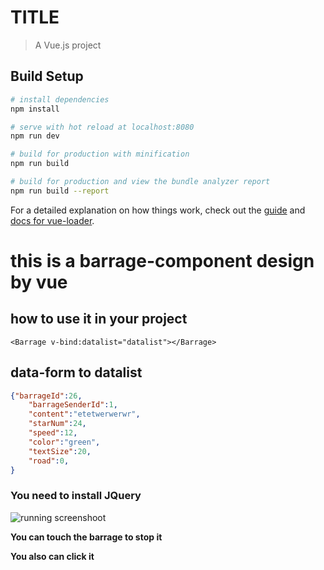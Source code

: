 # TITLE

> A Vue.js project

## Build Setup

``` bash
# install dependencies
npm install

# serve with hot reload at localhost:8080
npm run dev

# build for production with minification
npm run build

# build for production and view the bundle analyzer report
npm run build --report
```

For a detailed explanation on how things work, check out the [guide](http://vuejs-templates.github.io/webpack/) and [docs for vue-loader](http://vuejs.github.io/vue-loader).

# this is a barrage-component design by vue

## how to use it in your project
   `<Barrage v-bind:datalist="datalist"></Barrage>`

## data-form to datalist


```json
{"barrageId":26,
	"barrageSenderId":1,
	"content":"etetwerwerwr",
	"starNum":24,
	"speed":12,
	"color":"green",
	"textSize":20,
	"road":0,
}
```

### You need to install JQuery

![running screenshoot](https://i.imgur.com/LWmtUoJ.png)

**You can touch the barrage to stop it**

**You also can click it**


